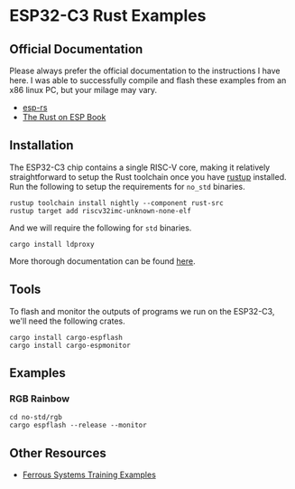 # ESP32-C3 Rust Examples

## Official Documentation

Please always prefer the official documentation to the instructions I have here. I was able to successfully compile and flash these examples from an x86 linux PC, but your milage may vary.

- [esp-rs](https://github.com/esp-rs)
- [The Rust on ESP Book](https://esp-rs.github.io/book/introduction.html)

## Installation

The ESP32-C3 chip contains a single RISC-V core, making it relatively straightforward to setup the Rust toolchain once you have [rustup](https://rustup.rs) installed. Run the following to setup the requirements for `no_std` binaries.

```
rustup toolchain install nightly --component rust-src
rustup target add riscv32imc-unknown-none-elf
```

And we will require the following for `std` binaries.

```
cargo install ldproxy
```

More thorough documentation can be found [here](https://esp-rs.github.io/book/installation/installation.html).

## Tools

To flash and monitor the outputs of programs we run on the ESP32-C3, we'll need the following crates.

```
cargo install cargo-espflash
cargo install cargo-espmonitor
```

## Examples

### RGB Rainbow

```
cd no-std/rgb
cargo espflash --release --monitor
```

## Other Resources

- [Ferrous Systems Training Examples](https://espressif-trainings.ferrous-systems.com/)